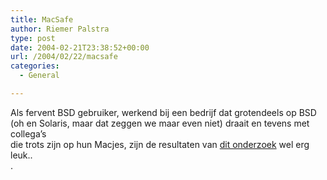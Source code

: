 ```yaml
---
title: MacSafe
author: Riemer Palstra
type: post
date: 2004-02-21T23:38:52+00:00
url: /2004/02/22/macsafe
categories:
  - General

---
```

Als fervent BSD gebruiker, werkend bij een bedrijf dat grotendeels op BSD (oh en Solaris, maar dat zeggen we maar even niet) draait en tevens met collega&#8217;s  
die trots zijn op hun Macjes, zijn de resultaten van [dit onderzoek][1] wel erg leuk..  
.

 [1]: http://www.macworld.co.uk/news/top_news_item.cfm?NewsID=7980